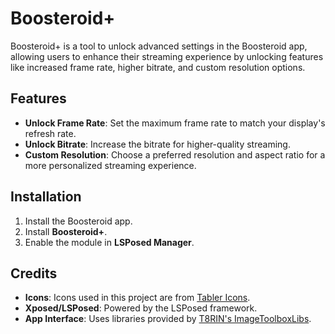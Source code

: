 # Boosteroid+

Boosteroid+ is a tool to unlock advanced settings in the Boosteroid app, allowing users to enhance their streaming experience by unlocking features like increased frame rate, higher bitrate, and custom resolution options.

## Features

- **Unlock Frame Rate**: Set the maximum frame rate to match your display's refresh rate.
- **Unlock Bitrate**: Increase the bitrate for higher-quality streaming.
- **Custom Resolution**: Choose a preferred resolution and aspect ratio for a more personalized streaming experience.

## Installation

1. Install the Boosteroid app.
2. Install **Boosteroid+**.
3. Enable the module in **LSPosed Manager**.

## Credits

- **Icons**: Icons used in this project are from [Tabler Icons](https://tabler.io/icons).
- **Xposed/LSPosed**: Powered by the LSPosed framework.
- **App Interface**: Uses libraries provided by [T8RIN's ImageToolboxLibs](https://github.com/T8RIN/ImageToolboxLibs).
